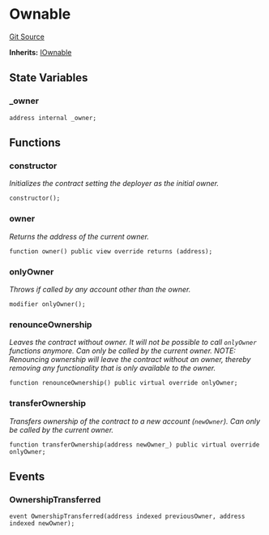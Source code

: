 # Ownable
[Git Source](https://github.com/KlimaDAO/klimadao-solidity/blob/0daf6561853dcea28093c3f0ddf1098de21c5de2/src/protocol/tokens/regular/sKlimaToken.sol)

**Inherits:**
[IOwnable](/src/protocol/staking/utils/KlimaTreasury.sol/interface.IOwnable.md)


## State Variables
### _owner

```solidity
address internal _owner;
```


## Functions
### constructor

*Initializes the contract setting the deployer as the initial owner.*


```solidity
constructor();
```

### owner

*Returns the address of the current owner.*


```solidity
function owner() public view override returns (address);
```

### onlyOwner

*Throws if called by any account other than the owner.*


```solidity
modifier onlyOwner();
```

### renounceOwnership

*Leaves the contract without owner. It will not be possible to call
`onlyOwner` functions anymore. Can only be called by the current owner.
NOTE: Renouncing ownership will leave the contract without an owner,
thereby removing any functionality that is only available to the owner.*


```solidity
function renounceOwnership() public virtual override onlyOwner;
```

### transferOwnership

*Transfers ownership of the contract to a new account (`newOwner`).
Can only be called by the current owner.*


```solidity
function transferOwnership(address newOwner_) public virtual override onlyOwner;
```

## Events
### OwnershipTransferred

```solidity
event OwnershipTransferred(address indexed previousOwner, address indexed newOwner);
```


